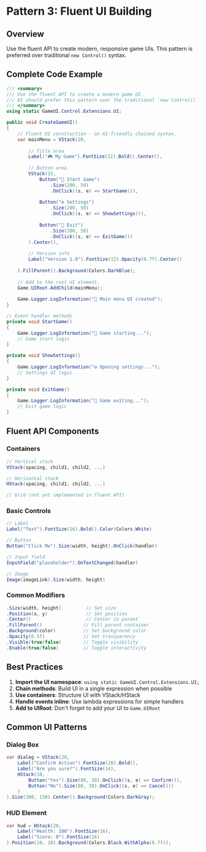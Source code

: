 # Pattern 3: Fluent UI Building

## Overview
Use the fluent API to create modern, responsive game UIs. This pattern is preferred over traditional `new Control()` syntax.

## Complete Code Example

```csharp
/// <summary>
/// Use the fluent API to create a modern game UI.
/// AI should prefer this pattern over the traditional `new Control()`.
/// </summary>
using static GameUI.Control.Extensions.UI;

public void CreateGameUI()
{
    // Fluent UI construction - an AI-friendly chained syntax.
    var mainMenu = VStack(20,
        
        // Title area
        Label("🎮 My Game").FontSize(32).Bold().Center(),
        
        // Button area
        VStack(15,
            Button("🎯 Start Game")
                .Size(200, 50)
                .OnClick((s, e) => StartGame()),
                
            Button("⚙️ Settings")
                .Size(200, 50) 
                .OnClick((s, e) => ShowSettings()),
                
            Button("🚪 Exit")
                .Size(200, 50)
                .OnClick((s, e) => ExitGame())
        ).Center(),
        
        // Version info
        Label("Version 1.0").FontSize(12).Opacity(0.7f).Center()
        
    ).FillParent().Background(Colors.DarkBlue);
    
    // Add to the root UI element.
    Game.UIRoot.AddChild(mainMenu);
    
    Game.Logger.LogInformation("🎨 Main menu UI created");
}

// Event handler methods
private void StartGame()
{
    Game.Logger.LogInformation("🚀 Game starting...");
    // Game start logic
}

private void ShowSettings()
{
    Game.Logger.LogInformation("⚙️ Opening settings...");
    // Settings UI logic
}

private void ExitGame()
{
    Game.Logger.LogInformation("👋 Game exiting...");
    // Exit game logic
}
```

## Fluent API Components

### Containers
```csharp
// Vertical stack
VStack(spacing, child1, child2, ...)

// Horizontal stack
HStack(spacing, child1, child2, ...)

// Grid (not yet implemented in fluent API)
```

### Basic Controls
```csharp
// Label
Label("Text").FontSize(16).Bold().Color(Colors.White)

// Button
Button("Click Me").Size(width, height).OnClick(handler)

// Input field
InputField("placeholder").OnTextChanged(handler)

// Image
Image(imageLink).Size(width, height)
```

### Common Modifiers
```csharp
.Size(width, height)         // Set size
.Position(x, y)              // Set position
.Center()                    // Center in parent
.FillParent()               // Fill parent container
.Background(color)          // Set background color
.Opacity(0.5f)              // Set transparency
.Visible(true/false)        // Toggle visibility
.Enable(true/false)         // Toggle interactivity
```

## Best Practices

1. **Import the UI namespace**: `using static GameUI.Control.Extensions.UI;`
2. **Chain methods**: Build UI in a single expression when possible
3. **Use containers**: Structure UI with VStack/HStack
4. **Handle events inline**: Use lambda expressions for simple handlers
5. **Add to UIRoot**: Don't forget to add your UI to `Game.UIRoot`

## Common UI Patterns

### Dialog Box
```csharp
var dialog = VStack(20,
    Label("Confirm Action").FontSize(20).Bold(),
    Label("Are you sure?").FontSize(14),
    HStack(10,
        Button("Yes").Size(80, 30).OnClick((s, e) => Confirm()),
        Button("No").Size(80, 30).OnClick((s, e) => Cancel())
    )
).Size(300, 150).Center().Background(Colors.DarkGray);
```

### HUD Element
```csharp
var hud = HStack(20,
    Label("Health: 100").FontSize(16),
    Label("Score: 0").FontSize(16)
).Position(10, 10).Background(Colors.Black.WithAlpha(0.7f));
```
